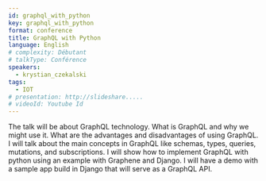 ```yaml
---
id: graphql_with_python
key: graphql_with_python
format: conference
title: GraphQL with Python
language: English
# complexity: Débutant
# talkType: Conférence
speakers:
  - krystian_czekalski
tags:
  - IOT
# presentation: http://slideshare.....
# videoId: Youtube Id
---
```


The talk will be about GraphQL technology. What is GraphQL and why we might use it.
What are the advantages and disadvantages of using GraphQL.
I will talk about the main concepts in GraphQL like schemas, types, queries, mutations, and subscriptions.
I will show how to implement GraphQL with python using an example with Graphene and Django.
I will have a demo with a sample app build in Django that will serve as a GraphQL API.
